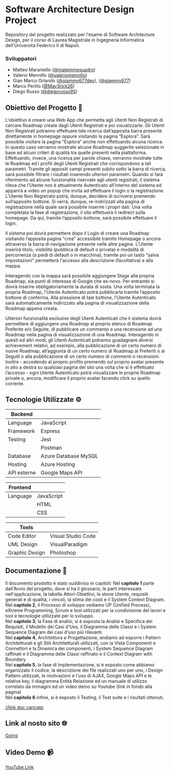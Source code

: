 
# Software Architecture Design Project

Repository del progetto realizzato per l'esame di Software Architecture Design, per il corso di Laurea Magistrale in Ingegneria Informatica dell'Università Federico II di Napoli.

### Sviluppatori

- Matteo Maraniello ([@matemmequadro](https://github.com/matemmequadro))
- Valerio Mennillo ([@valeriomennillo](https://github.com/valeriomennillo))
- Gian Marco Orlando ([@giammy677dev](https://github.com/giammy677dev)), ([@giammy677](https://github.com/giammy677))
- Marco Perillo ([@Mav3rick26](https://github.com/Mav3rick26))
- Diego Russo ([@diegorusso95](https://github.com/diegorusso95))

## Obiettivo del Progetto 🚩

L'obiettivo è creare una Web App che permetta agli Utenti Non Registrati di cercare Roadmap create dagli Utenti Registrati e poi visualizzarle. Gli Utenti Non Registrati potranno effettuare tale ricerca dall’apposita barra presente direttamente in homepage oppure visitando la pagina “Esplora”. Sarà possibile visitare la pagina “Esplora” anche non effettuando alcuna ricerca. In questo caso verranno mostrate alcune Roadmap suggerite selezionate in base ad alcuni criteri di qualità tra quelle presenti nella piattaforma. Effettuando, invece, una ricerca per parole chiave, verranno mostrate tutte le Roadmap ed i profili degli Utenti Registrati che corrispondono a tali parametri. Tramite gli appositi campi presenti subito sotto la barra di ricerca, sarà possibile filtrare i risultati inserendo ulteriori parametri. Quando si farà riferimento ad alcune funzionalità riservate agli utenti registrati, il sistema rileva che l’Utente non è attualmente Autenticato all’interno del sistema ed apparirà a video un popup che invita ad effettuare il login o la registrazione. L’Utente Non Registrato potrà, dunque, decidere di iscriversi premendo sull’apposito bottone. Si verrà, dunque, re-indirizzati alla pagina di registrazione nella quale sarà possibile inserire i propri dati. Una volta completata la fase di registrazione, il sito effettuerà il redirect sulla homepage. Da qui, tramite l’apposito bottone, sarà possibile effettuare il login.

Il sistema poi dovrà permettere dopo il Login di creare una Roadmap visitando l’apposita pagina "crea" accessibile tramite Homepage o ancora attraverso la barra di navigazione presente nelle altre pagine. L'Utente inserirà titolo, visibilità (pubblica di default o privata) e modalità di percorrenza (a piedi di default o in macchina); tramite poi un tasto "salva impostazioni" permetterà l'accesso alla descrizione (facoltativa) e alla mappa.

Interagendo con la mappa sarà possibile aggiungere Stage alla propria Roadmap, sia punti di interesse di Google che ex-novo. Per entrambi si dovrà inserire obbligatoriamente la durata di sosta. Una volta terminata la propria Roadmap, l’Utente Autenticato potrà pubblicarla tramite l’apposito bottone di conferma. Alla pressione di tale bottone, l’Utente Autenticato sarà automaticamente indirizzato alla pagina di visualizzazione della Roadmap appena creata.

Ulteriori funzionalità esclusive degli Utenti Autenticati che il sistema dovrà permettere di aggiungere una Roadmap al proprio elenco di Roadmap Preferite e/o Seguite, di pubblicare un commento o una recensione ad una Roadmap  nella pagina di visualizzazione di una Roadmap. Interagendo in questi ed altri modi, gli Utenti Autenticati potranno guadagnare diversi achievement relativi, ad esempio, alla pubblicazione di un certo numero di nuove Roadmap, all’aggiunta di un certo numero di Roadmap ai Preferiti o ai Seguiti o alla pubblicazione di un certo numero di commenti o recensioni. Inoltre - accedendo al proprio profilo premendo sul proprio avatar presente in alto a destra su qualsiasi pagina del sito una volta che si è effettuato l’accesso - ogni Utente Autenticato potrà visualizzare le proprie Roadmap private o, ancora, modificare il proprio avatar facendo click su quello corrente. 


## Tecnologie Utilizzate ⚙

| Backend   |                                               |
| --------- | --------------------------------------------- |
| Language  | JavaScript  |
| Framework | Express            |
| Testing   | Jest                    |
| | Postman
| Database  | Azure Database MySQL|
| Hosting   | Azure Hosting
| API esterne|Google Maps API

|  Frontend      |                                                                                                         |
| ------------- | ------------------------------------------------------------------------------------------------------- |
| Language      | JavaScript  
| |HTML
| |CSS 


| Tools                  |                                    |
| ---------------------- | ---------------------------------- |
| Code Editor            |Visual Studio Code|
| UML Design             | VisualParadigm|
| Graphic Design         | Photoshop

## Documentazione 📄

Il documento prodotto è stato suddiviso in capitoli:
Nel <b>capitolo 1</b> parte dall'Avvio del progetto, dove si ha il glossario, le parti interessate nell'applicazione, la tabella Attori-Obiettivi, le storie Utente, requisiti generali e di qualità, i vincoli, la stima dei costi e il System Context Diagram.<br>
 Nel <b>capitolo 2</b>, il Processo di sviluppo vediamo UP (Unified Process), eXtreme Programming, Scrum e tool utilizzati per la condivisione del lavori e tool e tecnologie utilizzate per lo sviluppo.<br> 
Nel <b>capitolo 3</b>, la Fase di analisi, si è esposta la Analisi e Specifica dei Requisiti, il  Modello dei Casi d’Uso, il Diagramma delle Classi e i System Sequence Diagram dei casi d'uso più rilevanti.<br> 
Nel <b>capitolo 4</b>, Architettura e Progettazione, andiamo ad esporre i Pattern Architetturali e gli Stili Architetturali utilizzati, con la Vista Componenti e Connettori e la Dinamica dei componenti, i System Sequence Diagram raffinati e il Diagramma delle Classi raffinato e il Context Diagram with Boundary <br> 
Nel <b>capitolo 5</b>, la fase di Implementazione, si è esposto come abbiamo organizzato il codice, la descrizione dei file realizzati uno per uno, i Design Pattern utilizzati, le motivazioni e l'uso di AJAX, Google Maps API e le relative key, il diagramma Entità Relazione ed un manuale di utilizzo correlato da immagini ed un video demo su Youtube (link in fondo alla pagina) <br>
Nel <b>capitolo 6</b> infine, si è esposto il Testing, il Test suite e i risultati ottenuti.

[//link doc caricato](https://github.com/mconti99/Software_Architecture_Design_2022/blob/main/Documentazione_SAD.pdf)

## Link al nosto sito 🌐
[Going](https://going-app.azurewebsites.net/)

## Video Demo 📹
[YouTube Link](https://www.youtube.com/watch?v=pHQr3rZmKuY)
